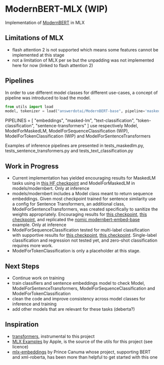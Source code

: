 # ModernBERT-MLX (WIP)

Implementation of [ModernBERT](https://arxiv.org/abs/2412.13663) in MLX  

## Limitations of MLX
- flash attention 2 is not supported which means some features cannot be implemented at this stage
- not a limitation of MLX per se but the unpadding was not implemented here for now (linked to flash attention 2)

## Pipelines
In order to use different model classes for different use-cases, a concept of pipeline was introduced to load the model.  
```python
from utils import load
model, tokenizer = load("answerdotai/ModernBERT-base", pipeline='masked-lm')
```  
PIPELINES = [ "embeddings", "masked-lm", "text-classification", "token-classification", "sentence-transformers" ]
use respectively Model, ModelForMaskedLM, ModelForSequenceClassification (WIP), ModelForTokenClassification (WIP) and ModelForSentenceTransformers  

Examples of inference pipelines are presented in tests_maskedlm.py, tests_sentence_transformers.py and tests_text_classification.py

## Work in Progress
- Current implementation has yielded encouraging results for MaskedLM tasks using in [this HF checkpoint](https://huggingface.co/answerdotai/ModernBERT-base) and ModelForMaskedLM in models/modernbert. Only at inference
- models/modernbert includes a Model class meant to return sequence embeddings. Given most checkpoint trained for sentence similarity use a config for Sentence Transformers, an additional class, ModelForSentenceTransformers, was created specifically to sanitize the weights appropriately. Encouraging results for [this checkpoint](https://huggingface.co/makiart/ft-modern-bert-emb-all-nli), [this checkpoint](https://huggingface.co/tasksource/ModernBERT-base-embed), and replicated the [nomic modernbert-embed-base](https://huggingface.co/nomic-ai/modernbert-embed-base) example. Only at inference
- ModelForSequenceClassification tested for multi-label classification with supportive results for [this checkpoint](https://huggingface.co/argilla/ModernBERT-domain-classifier), [this checkpoint](https://huggingface.co/andriadze/modernbert-chat-moderation-X-V2). Single-label classification and regression not tested yet, and zero-shot classification requires more work.  
- ModelForTokenClassification is only a placeholder at this stage.

## Next Steps
- Continue work on training
- train classifiers and sentence embeddings model to check Model, ModelForSentenceTransformers, ModelForSequenceClassification and ModelForTokenClassification
- clean the code and improve consistency across model classes for inference and training
- add other models that are relevant for these tasks (deberta?)

## Inspiration
- [transformers](https://github.com/huggingface/transformers/blob/main/src/transformers/models/modernbert/modular_modernbert.py), instrumental to this project
- [MLX Examples](https://github.com/ml-explore/mlx-examples) by Apple, is the source of the utils for this project (see licence)
- [mlx-embeddings](https://github.com/Blaizzy/mlx-embeddings) by Prince Canuma whose project, supporting BERT and xml-roberta, has been more than helpful to get started with this one 